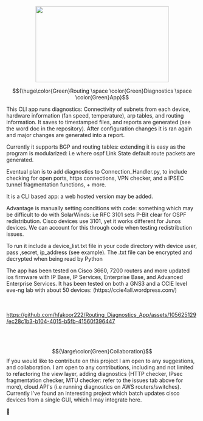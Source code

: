 

<p align="center">
<img src=https://user-images.githubusercontent.com/74038190/225813708-98b745f2-7d22-48cf-9150-083f1b00d6c9.gif width="350" height="200"/>
</p>



$${\huge\color{Green}Routing \space \color{Green}Diagnostics \space \color{Green}App}$$


This CLI app runs diagnostics: Connectivity of subnets from each device, hardware information (fan speed, temperature), arp tables, and routing information. It saves to timestamped files, and reports are generated (see the word doc in the repository). After configuration changes it is ran again and major changes are generated into a report.

Currently it supports BGP and routing tables: extending it is easy as the program is modularized: i.e where ospf Link State default route packets are generated.


Eventual plan is to add diagnostics to Connection_Handler.py, to include checking for open ports, https connections, VPN checker, and a IPSEC tunnel fragmentation functions, + more. 

It is a CLI based app: a web hosted version may be added.

Advantage is manually setting conditions with code: something which may be difficult to do with SolarWinds:  i.e RFC 3101 sets P-Bit clear for OSPF redistribution. Cisco devices use 3101, yet it works different for Junos devices. We can account for this through code when testing redistribution issues.

To run it include a device_list.txt file in your code directory with device user, pass ,secret, ip_address (see example). The .txt file can be encrypted and decrypted when being read by Python

<p>The app has been tested on Cisco 3660, 7200 routers  and more updated ios firmware with IP Base, IP Services, Enterprise Base, and Advanced Enterprise Services. It has been tested on both a GNS3 and a CCIE level eve-ng lab with about 50 devices:  (https://ccie4all.wordpress.com/)  <br><br><br><p></p>








https://github.com/hfakoor222/Routing_Diagnostics_App/assets/105625129/ec28c1b3-b104-4015-b5fb-41560f396447




<p>
  <br>
  <br>
</p>

  $${\large\color{Green}Collaboration}$$
If you would like to contribute on this  project I am open to any suggestions, and collaboration.
I am open to any contributions, including and not limited to refactoring the view layer, adding diagnostics (HTTP checker, IPsec fragmentation checker, MTU checker: refer to the issues tab above for more), cloud API's (i.e running diagnostics on AWS routers/switches).
Currently I've found an interesting project which batch updates cisco devices from a single GUI, which I may integrate here.



🤗
